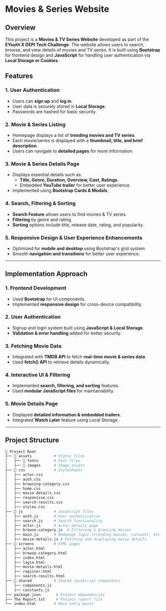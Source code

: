 # Movies & Series Website

## Overview
This project is a **Movies & TV Series Website** developed as part of the **EYouth X DEPI Tech Challenge**. The website allows users to search, browse, and view details of movies and TV series. It is built using **Bootstrap** for frontend design and **JavaScript** for handling user authentication via **Local Storage or Cookies**.

## Features
### 1. **User Authentication**
- Users can **sign up** and **log in**.
- User data is securely stored in **Local Storage**.
- Passwords are hashed for basic security.

### 2. **Movie & Series Listing**
- Homepage displays a list of **trending movies and TV series**.
- Each movie/series is displayed with a **thumbnail, title, and brief description**.
- Users can navigate to **detailed pages** for more information.

### 3. **Movie & Series Details Page**
- Displays essential details such as:
  - **Title, Genre, Duration, Overview, Cast, Ratings**.
  - Embedded **YouTube trailer** for better user experience.
- Implemented using **Bootstrap Cards & Modals**.

### 4. **Search, Filtering & Sorting**
- **Search Feature** allows users to find movies & TV series.
- **Filtering** by genre and rating.
- **Sorting** options include title, release date, rating, and popularity.

### 5. **Responsive Design & User Experience Enhancements**
- Optimized for **mobile and desktop** using Bootstrap's grid system.
- Smooth **navigation and transitions** for better user experience.

---
## **Implementation Approach**
### **1. Frontend Development**
- Used **Bootstrap** for UI components.
- Implemented **responsive design** for cross-device compatibility.

### **2. User Authentication**
- Signup and login system built using **JavaScript & Local Storage**.
- **Validation & error handling** added for better security.

### **3. Fetching Movie Data**
- Integrated with **TMDB API** to fetch **real-time movie & series data**.
- Used **fetch() API** to retrieve details dynamically.

### **4. Interactive UI & Filtering**
- Implemented **search, filtering, and sorting** features.
- Used **modular JavaScript files** for maintainability.

### **5. Movie Details Page**
- Displayed **detailed information & embedded trailers**.
- Integrated **Watch Later** feature using Local Storage.

---
## **Project Structure**
```sh
📂 Project Root
├── 📂 assets          # Static files
│   ├── 📂 fonts       # Font files
│   ├── 📂 images      # Image assets
├── 📂 css             # Stylesheets
│   ├── actor.css
│   ├── auth.css
│   ├── browsing-category.css
│   ├── home.css
│   ├── movie-details.css
│   ├── responsive.css
│   ├── search-results.css
│   ├── styles.css
├── 📂 js              # JavaScript files
│   ├── auth.js       # User authentication
│   ├── search.js     # Search functionality
│   ├── actor.js      # Actor details page
│   ├── browse-category.js  # Filtering & browsing movies
│   ├── main.js       # Homepage logic (trending movies, carousel, etc.)
│   ├── movie-details.js # Fetching and displaying movie details
├── 📂 screens         # HTML pages
│   ├── actor.html
│   ├── browse-category.html
│   ├── index.html
│   ├── login.html
│   ├── movie-details.html
│   ├── register.html
│   ├── search-results.html
├── 📂 shared          # Shared JavaScript components
│   ├── components.js
│   ├── constants.js
├── package.json       # Project dependencies
├── The Report.txt     # Project report file
└── index.html        # Main entry point
